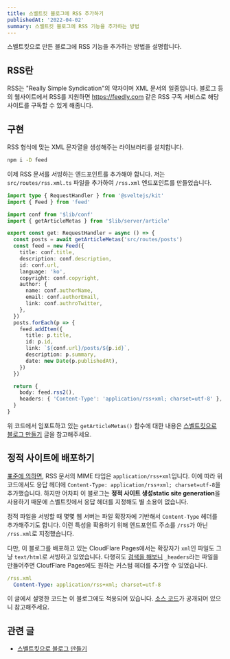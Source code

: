 ```yaml
---
title: 스벨트킷 블로그에 RSS 추가하기
publishedAt: '2022-04-02'
summary: 스벨트킷 블로그에 RSS 기능을 추가하는 방법
---
```

스벨트킷으로 만든 블로그에 RSS 기능을 추가하는 방법을 설명합니다.

## RSS란

RSS는 "Really Simple Syndication"의 약자이며 XML 문서의 일종입니다. 블로그 등의
웹사이트에서 RSS를 지원하면 https://feedly.com 같은 RSS 구독 서비스로 해당 사이트를
구독할 수 있게 해줍니다.

## 구현

RSS 형식에 맞는 XML 문자열을 생성해주는 라이브러리를 설치합니다.

```bash
npm i -D feed
```

이제 RSS 문서를 서빙하는 엔드포인트를 추가해야 합니다. 저는 `src/routes/rss.xml.ts` 파일을
추가하여 `/rss.xml` 엔드포인트를 만들었습니다.

```typescript
import type { RequestHandler } from '@sveltejs/kit'
import { Feed } from 'feed'

import conf from '$lib/conf'
import { getArticleMetas } from '$lib/server/article'

export const get: RequestHandler = async () => {
  const posts = await getArticleMetas('src/routes/posts')
  const feed = new Feed({
    title: conf.title,
    description: conf.description,
    id: conf.url,
    language: 'ko',
    copyright: conf.copyright,
    author: {
      name: conf.authorName,
      email: conf.authorEmail,
      link: conf.authroTwitter,
    },
  })
  posts.forEach(p => {
    feed.addItem({
      title: p.title,
      id: p.id,
      link: `${conf.url}/posts/${p.id}`,
      description: p.summary,
      date: new Date(p.publishedAt),
    })
  })

  return {
    body: feed.rss2(),
    headers: { 'Content-Type': 'application/rss+xml; charset=utf-8' },
  }
}
```

위 코드에서 임포트하고 있는 `getArticleMetas()` 함수에 대한 내용은
[스벨트킷으로 블로그 만들기](/posts/sveltekit-blog) 글을 참고해주세요.

## 정적 사이트에 배포하기

[표준에 의하면](https://www.rssboard.org/rss-mime-type-application.txt), RSS 문서의
MIME 타입은 `application/rss+xml`입니다. 이에 따라 위 코드에서도 응답 헤더에
`Content-Type: application/rss+xml; charset=utf-8`을 추가했습니다. 하지만 어차피 이
블로그는 **정적 사이트 생성static site generation**을 사용하기 때문에 스벨트킷에서 응답
헤더를 지정해도 별 소용이 없습니다.

정적 파일을 서빙할 때 몇몇 웹 서버는 파일 확장자에 기반해서 `Content-Type` 헤더를
추가해주기도 합니다. 이런 특성을 확용하기 위해 엔드포인트 주소를 `/rss`가 아닌 `/rss.xml`로
지정했습니다.

다만, 이 블로그를 배포하고 있는 CloudFlare Pages에서는 확장자가 `xml`인 파일도 그냥
`text/html`로 서빙하고 있었습니다. 다행히도
[검색을 해보니](https://developers.cloudflare.com/pages/platform/headers/)
`_headers`라는 파일을 만들어주면 CloufFlare Pages에도 원하는 커스텀 헤더를 추가할 수
있었습니다.

```yaml
/rss.xml
  Content-Type: application/rss+xml; charset=utf-8
```

이 글에서 설명한 코드는 이 블로그에도 적용되어 있습니다.
[소스 코드](https://github.com/gongbughim/blog)가 공개되어 있으니 참고해주세요.

## 관련 글

* [스벨트킷으로 블로그 만들기](/posts/sveltekit-blog)

